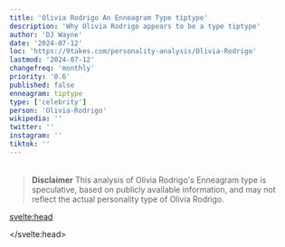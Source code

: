 ```yaml
---
title: 'Olivia Rodrigo An Enneagram Type tiptype'
description: 'Why Olivia Rodrigo appears to be a type tiptype'
author: 'DJ Wayne'
date: '2024-07-12'
loc: 'https://9takes.com/personality-analysis/Olivia-Rodrigo'
lastmod: '2024-07-12'
changefreq: 'monthly'
priority: '0.6'
published: false
enneagram: tiptype
type: ['celebrity']
person: 'Olivia-Rodrigo'
wikipedia: ''
twitter: ''
instagram: ''
tiktok: ''
---
```


<!--
    childhood and upbringing
    first big success
    style habits and quirks that relate to their personality type
    stressful moments in their life and how they handled them
    comfort- moments in their life where they are doing well and killing it
-->
<!-- // keywords:  -->

<script>
	// import  PopCard  from "$lib/components/atoms/PopCard.svelte";
</script>

<div
	style="display: flex;
    justify-content: center;
    margin: 1rem 0;
	"
>
	<!-- <PopCard
		image={`/types/tiptypes/${'Olivia-Rodrigo'}.webp`}
		enneagramType={tiptype}
		showIcon={false}
		displayText="Olivia Rodrigo"
		subtext=""
	/> -->
</div>

> **Disclaimer** This analysis of Olivia Rodrigo's Enneagram type is speculative, based on publicly available information, and may not reflect the actual personality type of Olivia Rodrigo.

<p class="firstLetter"></p>

<svelte:head>

<script type="application/ld+json">

</script>

</svelte:head>

<style lang="scss"></style>
